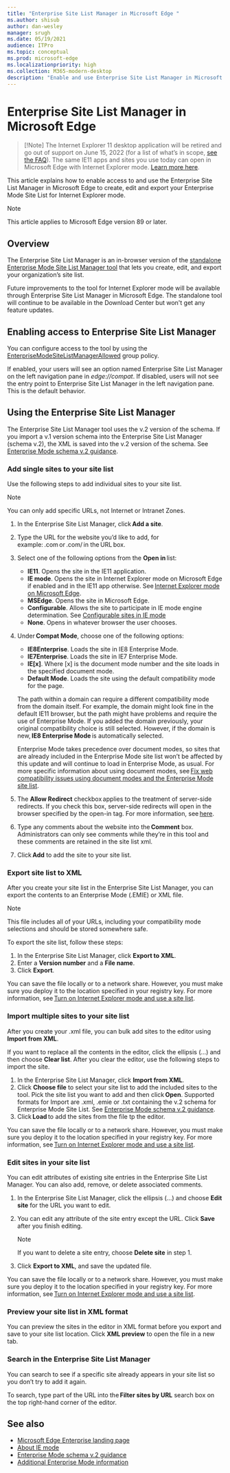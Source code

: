 ```yaml
---
title: "Enterprise Site List Manager in Microsoft Edge "
ms.author: shisub
author: dan-wesley
manager: srugh
ms.date: 05/19/2021
audience: ITPro
ms.topic: conceptual
ms.prod: microsoft-edge
ms.localizationpriority: high
ms.collection: M365-modern-desktop
description: "Enable and use Enterprise Site List Manager in Microsoft Edge "
---
```


# Enterprise Site List Manager in Microsoft Edge

>[!Note] The Internet Explorer 11 desktop application will be retired and go out of support on June 15, 2022 (for a list of what’s in scope, [see the FAQ]()). The same IE11 apps and sites you use today can open in Microsoft Edge with Internet Explorer mode. [Learn more here]().

This article explains how to enable access to and use the Enterprise Site List Manager in Microsoft Edge to create, edit and export your Enterprise Mode Site List for Internet Explorer mode.

> [!NOTE]
> This article applies to Microsoft Edge version 89 or later. 

## Overview

The Enterprise Site List Manager is an in-browser version of the [standalone Enterprise Mode Site List Manager tool](https://www.microsoft.com/download/details.aspx?id=49974) that lets you create, edit, and export your organization’s site list.

Future improvements to the tool for Internet Explorer mode will be available through Enterprise Site List Manager in Microsoft Edge. The standalone tool will continue to be available in the Download Center but won't get any feature updates.

## Enabling access to Enterprise Site List Manager

You can configure access to the tool by using the [EnterpriseModeSiteListManagerAllowed](./microsoft-edge-policies.md#enterprisemodesitelistmanagerallowed) group policy.

If enabled, your users will see an option named Enterprise Site List Manager on the left navigation pane in *edge://compat*. 
If disabled, users will not see the entry point to Enterprise Site List Manager in the left navigation pane. This is the default behavior.

## Using the Enterprise Site List Manager

The Enterprise Site List Manager tool uses the v.2 version of the schema. If you import a v.1 version schema into the Enterprise Site List Manager (schema v.2), the XML is saved into the v.2 version of the schema. See [Enterprise Mode schema v.2 guidance](/internet-explorer/ie11-deploy-guide/enterprise-mode-schema-version-2-guidance).

### Add single sites to your site list  

Use the following steps to add individual sites to your site list.

> [!NOTE]
> You can only add specific URLs, not Internet or Intranet Zones.

1. In the Enterprise Site List Manager, click **Add a site**.
2. Type the URL for the website you’d like to add, for example: <domain>.com or <domain>.com/<path> in the URL box.
3. Select one of the following options from the **Open in** list:

   - **IE11**. Opens the site in the IE11 application.
   - **IE mode**. Opens the site in Internet Explorer mode on Microsoft Edge if enabled and in the IE11 app otherwise. See [Internet Explorer mode on Microsoft Edge](./edge-ie-mode.md).
   - **MSEdge**. Opens the site in Microsoft Edge.
   - **Configurable**. Allows the site to participate in IE mode engine determination. See [Configurable sites in IE mode](./edge-learnmore-configurable-sites-ie-mode.md)
   - **None**. Opens in whatever browser the user chooses.  

4. Under **Compat Mode**, choose one of the following options:

   - **IE8Enterprise**. Loads the site in IE8 Enterprise Mode.
   - **IE7Enterprise**. Loads the site in IE7 Enterprise Mode.
   - **IE[x]**. Where [x] is the document mode number and the site loads in the specified document mode.
   - **Default Mode**. Loads the site using the default compatibility mode for the page.

   The path within a domain can require a different compatibility mode from the domain itself. For example, the domain might look fine in the default IE11 browser, but the path might have problems and require the use of Enterprise Mode. If you added the domain previously, your original compatibility choice is still selected. However, if the domain is new, **IE8 Enterprise Mode** is automatically selected.

   Enterprise Mode takes precedence over document modes, so sites that are already included in the Enterprise Mode site list won’t be affected by this update and will continue to load in Enterprise Mode, as usual. For more specific information about using document modes, see [Fix web compatibility issues using document modes and the Enterprise Mode site list](/internet-explorer/ie11-deploy-guide/fix-compat-issues-with-doc-modes-and-enterprise-mode-site-list).

5. The **Allow Redirect** checkbox applies to the treatment of server-side redirects. If you check this box, server-side redirects will open in the browser specified by the open-in tag. For more information, see [here](/internet-explorer/ie11-deploy-guide/enterprise-mode-schema-version-2-guidance#updated-schema-attributes).
6. Type any comments about the website into the **Comment** box. Administrators can only see comments while they’re in this tool and these comments are retained in the site list xml.
7. Click **Add** to add the site to your site list.

### Export site list to XML

After you create your site list in the Enterprise Site List Manager, you can export the contents to an Enterprise Mode (.EMIE) or XML file. 

> [!NOTE]
> This file includes all of your URLs, including your compatibility mode selections and should be stored somewhere safe.

To export the site list, follow these steps:

1. In the Enterprise Site List Manager, click **Export to XML**.
2. Enter a **Version number** and a **File name**.
3. Click **Export**.

You can save the file locally or to a network share. However, you must make sure you deploy it to the location specified in your registry key. For more information, see [Turn on Internet Explorer mode and use a site list](./edge-ie-mode-policies.md).

### Import multiple sites to your site list

After you create your .xml file, you can bulk add sites to the editor using **Import from XML**.

If you want to replace all the contents in the editor, click  the ellipsis (…) and then choose **Clear list**. After you clear the editor, use the following steps to import the site.

1. In the Enterprise Site List Manager, click **Import from XML**. 
2. Click **Choose file** to select your site list to add the included sites to the tool. Pick the site list you want to add and then click **Open**. Supported formats for Import are .xml, .emie or .txt containing the v.2 schema for Enterprise Mode Site List. See [Enterprise Mode schema v.2 guidance](/internet-explorer/ie11-deploy-guide/enterprise-mode-schema-version-2-guidance).
3. Click **Load** to add the sites from the file tp the editor.

You can save the file locally or to a network share. However, you must make sure you deploy it to the location specified in your registry key. For more information, see [Turn on Internet Explorer mode and use a site list](./edge-ie-mode-policies.md).

### Edit sites in your site list

 You can edit attributes of existing site entries in the Enterprise Site List Manager. You can also add, remove, or delete associated comments.

1. In the Enterprise Site List Manager, click the ellipsis (…) and choose **Edit site** for the URL you want to edit.
2. You can edit any attribute of the site entry except the URL. Click **Save** after you finish editing.

   > [!NOTE]
   > If you want to delete a site entry, choose **Delete site** in step 1.

3. Click **Export to XML**, and save the updated file.

You can save the file locally or to a network share. However, you must make sure you deploy it to the location specified in your registry key. For more information, see [Turn on Internet Explorer mode and use a site list](./edge-ie-mode-policies.md).

### Preview your site list in XML format

You can preview the sites in the editor in XML format before you export and save to your site list location. Click **XML preview** to open the file in a new tab.

### Search in the Enterprise Site List Manager

You can search to see if a specific site already appears in your site list so you don’t try to add it again.

To search, type part of the URL into the **Filter sites by URL** search box on the top right-hand corner of the editor.

## See also

- [Microsoft Edge Enterprise landing page](https://aka.ms/EdgeEnterprise)
- [About IE mode](./edge-ie-mode.md)
- [Enterprise Mode schema v.2 guidance](/internet-explorer/ie11-deploy-guide/enterprise-mode-schema-version-2-guidance)
- [Additional Enterprise Mode information](/internet-explorer/ie11-deploy-guide/enterprise-mode-overview-for-ie11)